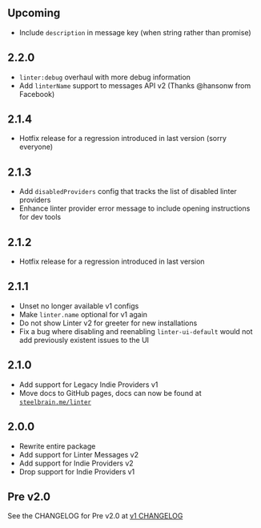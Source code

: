 ## Upcoming

* Include `description` in message key (when string rather than promise)

## 2.2.0

* `linter:debug` overhaul with more debug information
* Add `linterName` support to messages API v2 (Thanks @hansonw from Facebook)

## 2.1.4

* Hotfix release for a regression introduced in last version (sorry everyone)

## 2.1.3

* Add `disabledProviders` config that tracks the list of disabled linter providers
* Enhance linter provider error message to include opening instructions for dev tools

## 2.1.2

* Hotfix release for a regression introduced in last version

## 2.1.1

* Unset no longer available v1 configs
* Make `linter.name` optional for v1 again
* Do not show Linter v2 for greeter for new installations
* Fix a bug where disabling and reenabling `linter-ui-default` would not add previously existent issues to the UI

## 2.1.0

* Add support for Legacy Indie Providers v1
* Move docs to GitHub pages, docs can now be found at [`steelbrain.me/linter`](http://steelbrain.me/linter)

## 2.0.0

* Rewrite entire package
* Add support for Linter Messages v2
* Add support for Indie Providers v2
* Drop support for Indie Providers v1

## Pre v2.0

See the CHANGELOG for Pre v2.0 at [v1 CHANGELOG](https://github.com/steelbrain/linter/blob/v1/CHANGELOG.md)
